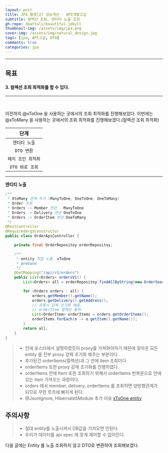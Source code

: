 ```yaml
---
layout: post
title: JPA 활용[2] 성능개선 - API개발고급
subtitle: 컬렉션 조회, 엔티티 노출 조회
gh-repo: daattali/beautiful-jekyll
thumbnail-img: /assets/img/jpa.png
cover-img: /assets/img/natural_design.jpg
tags: [jpa, API고급, DTO]
comments: true
categories: jpa
---
```


___
## 목표

#### 3. 컬렉션 조회 최적화를 할 수 있다.
___

<br/>

이전까지 @xToOne 을 사용하는 곳에서의 조회 최적화를 진행해보았다. 이번에는 @xToMany 을 사용하는 곳에서의 조회 최적화를 진행해보겠다.(컬렉션 조회 최적화)

| 단계 |
|:---:|
| `엔티티 노출` |
| `DTO 변환` |
| `패치 조인 최적화` |
| `DTO 바로 조회` |

___

__엔티티 노출__

~~~java
/**
 * XtoMany 관계 추가 (ManyToOne, OneToOne, OneToMany)
 * Order 조회
 * Orders -> Member 연관   ManyToOne
 * Orders -> Delivery 연관 OneToOne
 * Orders -> OrderItem 연관 OneToMany
 */
@RestController
@RequiredArgsConstructor
public class OrderApiController {

    private final OrderRepositoy orderRepositoy;

    /**
     * entity 직접 노출. xToOne
     * @return
     */
    @GetMapping("/api/v1/orders")
    public List<Orders> ordersV1() {
        List<Orders> all = orderRepositoy.findAllByString(new OrderSearch());

        for (Orders orders : all) {
            orders.getMember().getName();
            orders.getDelivery().getAddress();
            // 프록시 강제 초기화 해줌.
            // orderItem 컬랙션 출력.
            List<OrderItem> orderItems = orders.getOrderItems();
            orderItems.forEach(o -> o.getItem().getName());
        }
        return all;
    }
}
~~~

> - 전에 포스터에서 설명하였듯이 proxy를 가져와야하기 때문에 찾아온 모든 entity 를 전부 proxy 강제 초기화 해주는 부분이다.
> - 추가된건 orderItems(컬렉션)과 그 안에 item 조회이다.
> - orderItems 또한 proxy 강제 초기화를 진행하였다.
> - orderItems 안에 Item 또한 조회하기 위해서 orderItems 반복문으로 안에있는 item 가져오는 과정이다.
> - orders 에서 member, delivery, orderItems 를 조회하면 양방향관계가 되므로 무한 루프에 빠지게 된다.
> - @JsonIgnore, Hibernate5Module 추가 이유 [xToOne entity](https://sangoun94.github.io/2021-05-03-jpa-%ED%99%9C%EC%9A%A92-2-API%EA%B0%9C%EB%B0%9C%EA%B3%A0%EA%B8%892-%EC%97%94%ED%8B%B0%ED%8B%B0-%EB%85%B8%EC%B6%9C-%EC%A1%B0%ED%9A%8C/)

## 주의사항

> - 절대 entity를 노출시켜서 DB값을 가져오면 안된다.
> - 우리가 데이터를 api spec 에 맞게 제어할 수 없어진다.

다음 글에는 Entity 를 노출 조회하지 않고 DTO로 변환하여 조회해보겠다. 